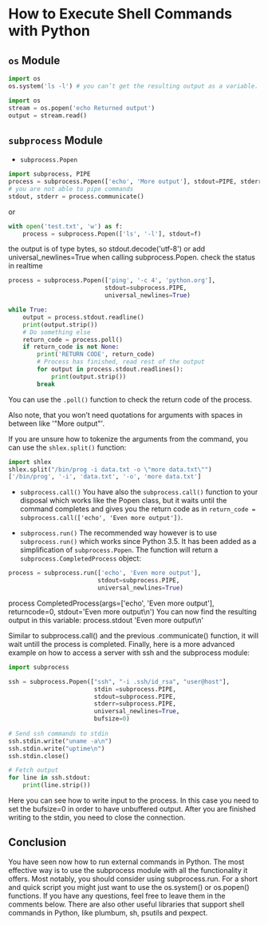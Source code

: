 # How to Execute Shell Commands with Python

## `os` Module

```python
import os
os.system('ls -l') # you can’t get the resulting output as a variable.
```

```python
import os
stream = os.popen('echo Returned output')
output = stream.read()
```

## `subprocess` Module

- `subprocess.Popen`
```python
import subprocess, PIPE
process = subprocess.Popen(['echo', 'More output'], stdout=PIPE, stderr=PIPE) 
# you are not able to pipe commands
stdout, stderr = process.communicate()
```

or

```python
with open('test.txt', 'w') as f:
    process = subprocess.Popen(['ls', '-l'], stdout=f)
```
the output is of type bytes, so stdout.decode('utf-8') or add universal_newlines=True when calling subprocess.Popen.
check the status in realtime 

```python
process = subprocess.Popen(['ping', '-c 4', 'python.org'], 
                           stdout=subprocess.PIPE,
                           universal_newlines=True)

while True:
    output = process.stdout.readline()
    print(output.strip())
    # Do something else
    return_code = process.poll()
    if return_code is not None:
        print('RETURN CODE', return_code)
        # Process has finished, read rest of the output 
        for output in process.stdout.readlines():
            print(output.strip())
        break
```
You can use the `.poll()` function to check the return code of the process. 

Also note, that you won’t need quotations for arguments with spaces in between like '\"More output\"'. 

If you are unsure how to tokenize the arguments from the command, you can use the `shlex.split()` function:

```python
import shlex
shlex.split("/bin/prog -i data.txt -o \"more data.txt\"")
['/bin/prog', '-i', 'data.txt', '-o', 'more data.txt']
```

- `subprocess.call()`
You have also the `subprocess.call()` function to your disposal which works like the Popen class, but it waits until the command completes and gives you the return code as in `return_code = subprocess.call(['echo', 'Even more output'])`. 

- `subprocess.run()`
The recommended way however is to use `subprocess.run()` which works since Python 3.5. It has been added as a simplification of `subprocess.Popen`. The function will return a `subprocess.CompletedProcess` object:

```python
process = subprocess.run(['echo', 'Even more output'], 
                         stdout=subprocess.PIPE, 
                         universal_newlines=True)
```
process
CompletedProcess(args=['echo', 'Even more output'], returncode=0, stdout='Even more output\n')
You can now find the resulting output in this variable:
process.stdout
'Even more output\n'

Similar to subprocess.call() and the previous .communicate() function, it will wait untill the process is completed. Finally, here is a more advanced example on how to access a server with ssh and the subprocess module:

```python
import subprocess

ssh = subprocess.Popen(["ssh", "-i .ssh/id_rsa", "user@host"],
                        stdin =subprocess.PIPE,
                        stdout=subprocess.PIPE,
                        stderr=subprocess.PIPE,
                        universal_newlines=True,
                        bufsize=0)
 
# Send ssh commands to stdin
ssh.stdin.write("uname -a\n")
ssh.stdin.write("uptime\n")
ssh.stdin.close()

# Fetch output
for line in ssh.stdout:
    print(line.strip())
```
Here you can see how to write input to the process. In this case you need to set the bufsize=0 in order to have unbuffered output. After you are finished writing to the stdin, you need to close the connection.

## Conclusion
You have seen now how to run external commands in Python. The most effective way is to use the subprocess module with all the functionality it offers. Most notably, you should consider using subprocess.run. For a short and quick script you might just want to use the os.system() or os.popen() functions. If you have any questions, feel free to leave them in the comments below. There are also other useful libraries that support shell commands in Python, like plumbum, sh, psutils and pexpect.

